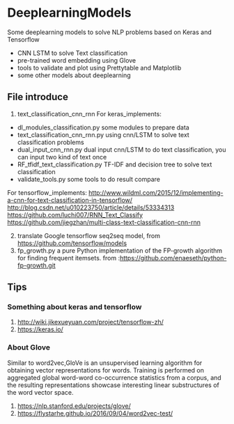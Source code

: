 # DeeplearningModels
Some deeplearning models to solve NLP problems based on Keras and Tensorflow
* CNN LSTM to solve Text classification
* pre-trained word embedding using Glove
* tools to validate and plot using Prettytable and Matplotlib
* some other models about deeplearning

## File introduce
1. text_classification_cnn_rnn
For keras_implements:
* dl_modules_classification.py some modules to prepare data
* text_classification_cnn_rnn.py  using cnn/LSTM to solve text classification problems
* dual_input_cnn_rnn.py  dual input cnn/LSTM to do text classification, you can input two kind of text once
* RF_tfidf_text_classification.py  TF-IDF and decision tree to solve text classification
* validate_tools.py  some tools to do result compare

For tensorflow_implements:
http://www.wildml.com/2015/12/implementing-a-cnn-for-text-classification-in-tensorflow/
http://blog.csdn.net/u010223750/article/details/53334313
https://github.com/luchi007/RNN_Text_Classify
https://github.com/jiegzhan/multi-class-text-classification-cnn-rnn

2. translate
Google tensorflow seq2seq model, from https://github.com/tensorflow/models
3. fp_growth.py
a pure Python implementation of the FP-growth algorithm for finding frequent itemsets.
from :https://github.com/enaeseth/python-fp-growth.git

## Tips
### Something about keras and tensorflow
1. http://wiki.jikexueyuan.com/project/tensorflow-zh/
2. https://keras.io/

### About Glove
Similar to word2vec,GloVe is an unsupervised learning algorithm for obtaining vector representations
for words. Training is performed on aggregated global word-word co-occurrence statistics
from a corpus, and the resulting representations showcase interesting linear substructures of
the word vector space.
1. https://nlp.stanford.edu/projects/glove/
2. https://flystarhe.github.io/2016/09/04/word2vec-test/

